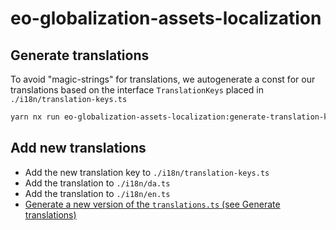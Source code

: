 # eo-globalization-assets-localization

## Generate translations

To avoid "magic-strings" for translations, we autogenerate a const for our translations based on the interface `TranslationKeys` placed in `./i18n/translation-keys.ts`

```sh
yarn nx run eo-globalization-assets-localization:generate-translation-keys
```

## Add new translations

 - Add the new translation key to `./i18n/translation-keys.ts`
 - Add the translation to `./i18n/da.ts`
 - Add the translation to `./i18n/en.ts`
 - [Generate a new version of the `translations.ts` (see Generate translations)](#Generate-translations)
